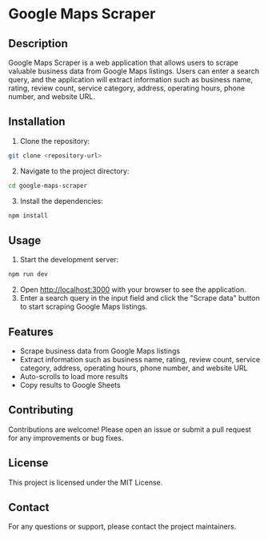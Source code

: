 # Google Maps Scraper

## Description

Google Maps Scraper is a web application that allows users to scrape valuable business data from Google Maps listings. Users can enter a search query, and the application will extract information such as business name, rating, review count, service category, address, operating hours, phone number, and website URL.

## Installation

1. Clone the repository:

```bash
git clone <repository-url>
```

2. Navigate to the project directory:

```bash
cd google-maps-scraper
```

3. Install the dependencies:

```bash
npm install
```

## Usage

1. Start the development server:

```bash
npm run dev
```

2. Open [http://localhost:3000](http://localhost:3000) with your browser to see the application.
3. Enter a search query in the input field and click the "Scrape data" button to start scraping Google Maps listings.

## Features

- Scrape business data from Google Maps listings
- Extract information such as business name, rating, review count, service category, address, operating hours, phone number, and website URL
- Auto-scrolls to load more results
- Copy results to Google Sheets

## Contributing

Contributions are welcome! Please open an issue or submit a pull request for any improvements or bug fixes.

## License

This project is licensed under the MIT License.

## Contact

For any questions or support, please contact the project maintainers.
